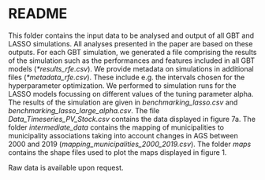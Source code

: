 # README

This folder contains the input data to be analysed and output of all GBT and LASSO simulations. All analyses presented in the paper are based on these outputs. For each GBT simulation, we generated a file comprising the results of the simulation such as the performances and features included in all GBT models (*\*results_rfe.csv*). We provide metadata on simulations in additional files (*\*metadata_rfe.csv*). These include e.g. the intervals chosen for the hyperparameter optimization. We performed to simulation runs for the LASSO models focussing on different values of the tuning parameter alpha. The results of the simulation are given in *benchmarking_lasso.csv* and *benchmarking_lasso_large_alpha.csv*. The file *Data_Timeseries_PV_Stock.csv* contains the data displayed in figure 7a. The folder *intermediate_data* contains the mapping of municipalities to municipality associations taking into account changes in AGS between 2000 and 2019 (*mapping_municipalities_2000_2019.csv*). The folder *maps* contains the shape files used to plot the maps displayed in figure 1.

Raw data is available upon request. 